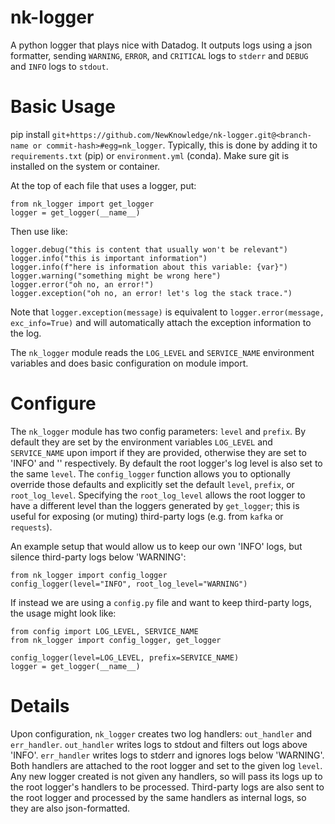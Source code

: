 # nk-logger
A python logger that plays nice with Datadog. It outputs logs using a json formatter, sending `WARNING`, `ERROR`, and `CRITICAL` logs to `stderr` and `DEBUG` and `INFO` logs to `stdout`.

# Basic Usage

pip install `git+https://github.com/NewKnowledge/nk-logger.git@<branch-name or commit-hash>#egg=nk_logger`. Typically, this is done by adding it to `requirements.txt` (pip) or `environment.yml` (conda). Make sure git is installed on the system or container.

At the top of each file that uses a logger, put:
```
from nk_logger import get_logger
logger = get_logger(__name__)
```

Then use like:
```
logger.debug("this is content that usually won't be relevant")
logger.info("this is important information")
logger.info(f"here is information about this variable: {var}")
logger.warning("something might be wrong here")
logger.error("oh no, an error!")
logger.exception("oh no, an error! let's log the stack trace.")
```
Note that `logger.exception(message)` is equivalent to `logger.error(message, exc_info=True)` and will automatically attach the exception information to the log.

The `nk_logger` module reads the `LOG_LEVEL` and `SERVICE_NAME` environment variables and does basic configuration on module import.

# Configure
The `nk_logger` module has two config parameters: `level` and `prefix`. By default they are set by the environment variables `LOG_LEVEL` and `SERVICE_NAME` upon import if they are provided, otherwise they are set to 'INFO' and '' respectively. By default the root logger's log level is also set to the same `level`. The `config_logger` function allows you to optionally override those defaults and explicitly set the default `level`, `prefix`, or `root_log_level`. Specifying the `root_log_level` allows the root logger to have a different level than the loggers generated by `get_logger`; this is useful for exposing (or muting) third-party logs (e.g. from `kafka` or `requests`).

An example setup that would allow us to keep our own 'INFO' logs, but silence third-party logs below 'WARNING':

```
from nk_logger import config_logger
config_logger(level="INFO", root_log_level="WARNING")
```

If instead we are using a `config.py` file and want to keep third-party logs, the usage might look like:

```
from config import LOG_LEVEL, SERVICE_NAME
from nk_logger import config_logger, get_logger

config_logger(level=LOG_LEVEL, prefix=SERVICE_NAME)
logger = get_logger(__name__)
```



# Details
Upon configuration, `nk_logger` creates two log handlers: `out_handler` and `err_handler`. `out_handler` writes logs to stdout and filters out logs above 'INFO'. `err_handler` writes logs to stderr and ignores logs below 'WARNING'. Both handlers are attached to the root logger and set to the given log `level`. Any new logger created is not given any handlers, so will pass its logs up to the root logger's handlers to be processed. Third-party logs are also sent to the root logger and processed by the same handlers as internal logs, so they are also json-formatted.
